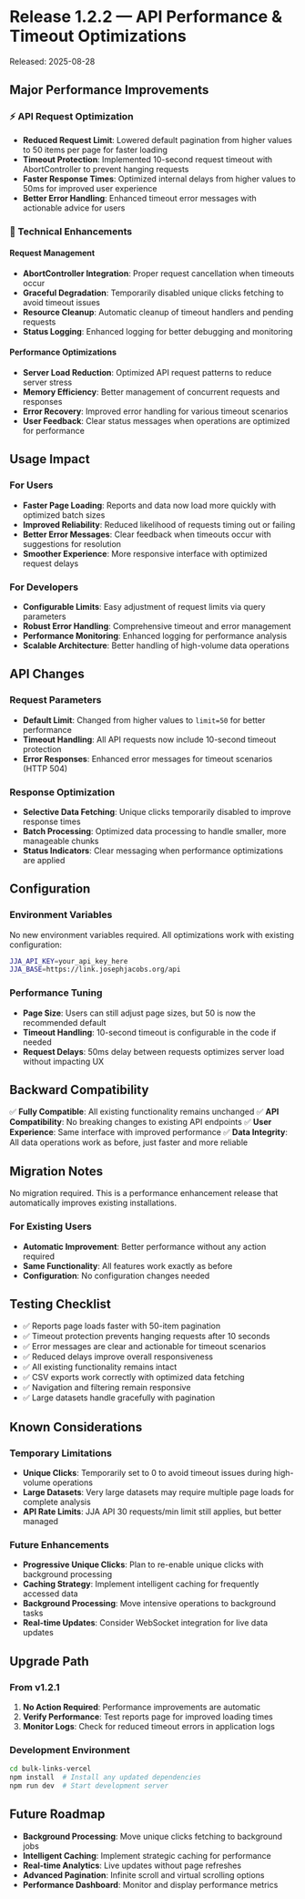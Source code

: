 # Release 1.2.2 — API Performance & Timeout Optimizations

Released: 2025-08-28

## Major Performance Improvements

### ⚡ API Request Optimization
- **Reduced Request Limit**: Lowered default pagination from higher values to 50 items per page for faster loading
- **Timeout Protection**: Implemented 10-second request timeout with AbortController to prevent hanging requests
- **Faster Response Times**: Optimized internal delays from higher values to 50ms for improved user experience
- **Better Error Handling**: Enhanced timeout error messages with actionable advice for users

### 🔧 Technical Enhancements

#### Request Management
- **AbortController Integration**: Proper request cancellation when timeouts occur
- **Graceful Degradation**: Temporarily disabled unique clicks fetching to avoid timeout issues
- **Resource Cleanup**: Automatic cleanup of timeout handlers and pending requests
- **Status Logging**: Enhanced logging for better debugging and monitoring

#### Performance Optimizations
- **Server Load Reduction**: Optimized API request patterns to reduce server stress
- **Memory Efficiency**: Better management of concurrent requests and responses
- **Error Recovery**: Improved error handling for various timeout scenarios
- **User Feedback**: Clear status messages when operations are optimized for performance

## Usage Impact

### For Users
- **Faster Page Loading**: Reports and data now load more quickly with optimized batch sizes
- **Improved Reliability**: Reduced likelihood of requests timing out or failing
- **Better Error Messages**: Clear feedback when timeouts occur with suggestions for resolution
- **Smoother Experience**: More responsive interface with optimized request delays

### For Developers
- **Configurable Limits**: Easy adjustment of request limits via query parameters
- **Robust Error Handling**: Comprehensive timeout and error management
- **Performance Monitoring**: Enhanced logging for performance analysis
- **Scalable Architecture**: Better handling of high-volume data operations

## API Changes

### Request Parameters
- **Default Limit**: Changed from higher values to `limit=50` for better performance
- **Timeout Handling**: All API requests now include 10-second timeout protection
- **Error Responses**: Enhanced error messages for timeout scenarios (HTTP 504)

### Response Optimization
- **Selective Data Fetching**: Unique clicks temporarily disabled to improve response times
- **Batch Processing**: Optimized data processing to handle smaller, more manageable chunks
- **Status Indicators**: Clear messaging when performance optimizations are applied

## Configuration

### Environment Variables
No new environment variables required. All optimizations work with existing configuration:

```bash
JJA_API_KEY=your_api_key_here
JJA_BASE=https://link.josephjacobs.org/api
```

### Performance Tuning
- **Page Size**: Users can still adjust page sizes, but 50 is now the recommended default
- **Timeout Handling**: 10-second timeout is configurable in the code if needed
- **Request Delays**: 50ms delay between requests optimizes server load without impacting UX

## Backward Compatibility

✅ **Fully Compatible**: All existing functionality remains unchanged
✅ **API Compatibility**: No breaking changes to existing API endpoints
✅ **User Experience**: Same interface with improved performance
✅ **Data Integrity**: All data operations work as before, just faster and more reliable

## Migration Notes

No migration required. This is a performance enhancement release that automatically improves existing installations.

### For Existing Users
- **Automatic Improvement**: Better performance without any action required
- **Same Functionality**: All features work exactly as before
- **Configuration**: No configuration changes needed

## Testing Checklist

- ✅ Reports page loads faster with 50-item pagination
- ✅ Timeout protection prevents hanging requests after 10 seconds
- ✅ Error messages are clear and actionable for timeout scenarios
- ✅ Reduced delays improve overall responsiveness
- ✅ All existing functionality remains intact
- ✅ CSV exports work correctly with optimized data fetching
- ✅ Navigation and filtering remain responsive
- ✅ Large datasets handle gracefully with pagination

## Known Considerations

### Temporary Limitations
- **Unique Clicks**: Temporarily set to 0 to avoid timeout issues during high-volume operations
- **Large Datasets**: Very large datasets may require multiple page loads for complete analysis
- **API Rate Limits**: JJA API 30 requests/min limit still applies, but better managed

### Future Enhancements
- **Progressive Unique Clicks**: Plan to re-enable unique clicks with background processing
- **Caching Strategy**: Implement intelligent caching for frequently accessed data
- **Background Processing**: Move intensive operations to background tasks
- **Real-time Updates**: Consider WebSocket integration for live data updates

## Upgrade Path

### From v1.2.1
1. **No Action Required**: Performance improvements are automatic
2. **Verify Performance**: Test reports page for improved loading times
3. **Monitor Logs**: Check for reduced timeout errors in application logs

### Development Environment
```bash
cd bulk-links-vercel
npm install  # Install any updated dependencies
npm run dev  # Start development server
```

## Future Roadmap

- **Background Processing**: Move unique clicks fetching to background jobs
- **Intelligent Caching**: Implement strategic caching for performance
- **Real-time Analytics**: Live updates without page refreshes
- **Advanced Pagination**: Infinite scroll and virtual scrolling options
- **Performance Dashboard**: Monitor and display performance metrics